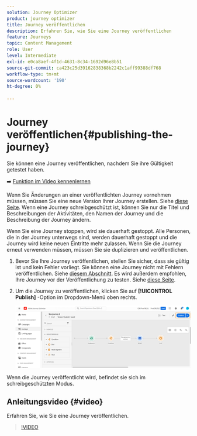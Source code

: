 ```yaml
---
solution: Journey Optimizer
product: journey optimizer
title: Journey veröffentlichen
description: Erfahren Sie, wie Sie eine Journey veröffentlichen
feature: Journeys
topic: Content Management
role: User
level: Intermediate
exl-id: e0ca8aef-4f1d-4631-8c34-1692d96e8b51
source-git-commit: ca423c25d39162838368b2242c1aff99388df768
workflow-type: tm+mt
source-wordcount: '190'
ht-degree: 0%

---
```


# Journey veröffentlichen{#publishing-the-journey}

Sie können eine Journey veröffentlichen, nachdem Sie ihre Gültigkeit getestet haben.

➡️ [Funktion im Video kennenlernen](#video)

Wenn Sie Änderungen an einer veröffentlichten Journey vornehmen müssen, müssen Sie eine neue Version Ihrer Journey erstellen. Siehe [diese Seite](../building-journeys/journey.md). Wenn eine Journey schreibgeschützt ist, können Sie nur die Titel und Beschreibungen der Aktivitäten, den Namen der Journey und die Beschreibung der Journey ändern.

Wenn Sie eine Journey stoppen, wird sie dauerhaft gestoppt. Alle Personen, die in der Journey unterwegs sind, werden dauerhaft gestoppt und die Journey wird keine neuen Eintritte mehr zulassen. Wenn Sie die Journey erneut verwenden müssen, müssen Sie sie duplizieren und veröffentlichen.

1. Bevor Sie Ihre Journey veröffentlichen, stellen Sie sicher, dass sie gültig ist und kein Fehler vorliegt. Sie können eine Journey nicht mit Fehlern veröffentlichen. Siehe [diesem Abschnitt](../building-journeys/troubleshooting.md#checking-for-errors-before-testing). Es wird außerdem empfohlen, Ihre Journey vor der Veröffentlichung zu testen. Siehe [diese Seite](../building-journeys/testing-the-journey.md).
1. Um die Journey zu veröffentlichen, klicken Sie auf **[!UICONTROL Publish]** -Option im Dropdown-Menü oben rechts.

   ![](assets/journeyuc1_18.png)

Wenn die Journey veröffentlicht wird, befindet sie sich im schreibgeschützten Modus.

## Anleitungsvideo {#video}

Erfahren Sie, wie Sie eine Journey veröffentlichen.

>[!VIDEO](https://video.tv.adobe.com/v/334238?quality=12)